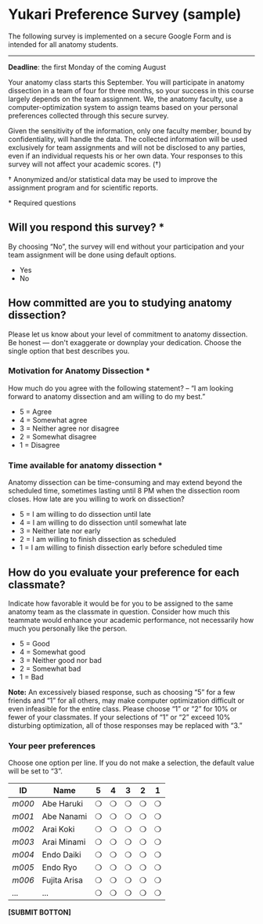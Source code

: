 # Yukari Preference Survey (sample)

The following survey is implemented on a secure Google Form and is intended for all anatomy students.

---

**Deadline**: the first Monday of the coming August

Your anatomy class starts this September. You will participate in anatomy dissection in a team of four for three months, so your success in this course largely depends on the team assignment. We, the anatomy faculty, use a computer-optimization system to assign teams based on your personal preferences collected through this secure survey.

Given the sensitivity of the information, only one faculty member, bound by confidentiality, will handle the data. The collected information will be used exclusively for team assignments and will not be disclosed to any parties, even if an individual requests his or her own data. Your responses to this survey will not affect your academic scores. (†)

† Anonymized and/or statistical data may be used to improve the assignment program and for scientific reports.

\* Required questions

## Will you respond this survey? \*

By choosing “No”, the survey will end without your participation and your team assignment will be done using default options.

- Yes
- No 

## How committed are you to studying anatomy dissection?

Please let us know about your level of commitment to anatomy dissection. Be honest — don't exaggerate or downplay your dedication. Choose the single option that best describes you.

### Motivation for Anatomy Dissection \*

How much do you agree with the following statement? – “I am looking forward to anatomy dissection and am willing to do my best.”

- 5 = Agree
- 4 = Somewhat agree
- 3 = Neither agree nor disagree
- 2 = Somewhat disagree
- 1 = Disagree

### Time available for anatomy dissection \*

Anatomy dissection can be time-consuming and may extend beyond the scheduled time, sometimes lasting until 8 PM when the dissection room closes. How late are you willing to work on dissection?

- 5 = I am willing to do dissection until late
- 4 = I am willing to do dissection until somewhat late
- 3 = Neither late nor early
- 2 = I am willing to finish dissection as scheduled
- 1 = I am willing to finish dissection early before scheduled time

## How do you evaluate your preference for each classmate?

Indicate how favorable it would be for you to be assigned to the same anatomy team as the classmate in question. Consider how much this teammate would enhance your academic performance, not necessarily how much you personally like the person.

- 5 = Good
- 4 = Somewhat good
- 3 = Neither good nor bad
- 2 = Somewhat bad
- 1 = Bad

**Note:** An excessively biased response, such as choosing “5” for a few friends and “1” for all others, may make computer optimization difficult or even infeasible for the entire class. Please choose “1” or “2” for 10% or fewer of your classmates. If your selections of “1” or “2” exceed 10% disturbing optimization, all of those responses may be replaced with “3.”

### Your peer preferences

Choose one option per line. If you do not make a selection, the default value will be set to “3”.

| **ID**   | **Name**    | **5** | **4** | **3** | **2** | **1** |
| -------- | ----------- | ----- | ----- | ----- | ----- | ----- |
| *m000*   | Abe Haruki  | ❍     | ❍     | ❍     | ❍     | ❍     |
| *m001*   | Abe Nanami  | ❍     | ❍     | ❍     | ❍     | ❍     |
| *m002*   | Arai Koki   | ❍     | ❍     | ❍     | ❍     | ❍     |
| *m003*   | Arai Minami | ❍     | ❍     | ❍     | ❍     | ❍     |
| *m004*   | Endo Daiki  | ❍     | ❍     | ❍     | ❍     | ❍     |
| *m005*   | Endo Ryo    | ❍     | ❍     | ❍     | ❍     | ❍     |
| *m006*   | Fujita Arisa| ❍     | ❍     | ❍     | ❍     | ❍     |
| *...*    | ...         | ❍     | ❍     | ❍     | ❍     | ❍     |

**[SUBMIT BOTTON]**
